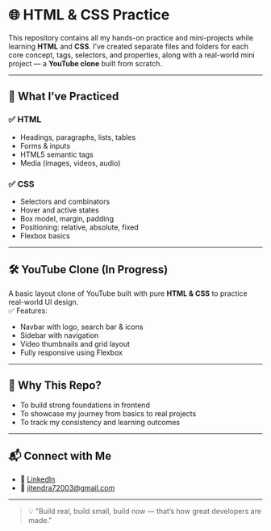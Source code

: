 # 🌐 HTML & CSS Practice 

This repository contains all my hands-on practice and mini-projects while learning **HTML** and **CSS**. I’ve created separate files and folders for each core concept, tags, selectors, and properties, along with a real-world mini project — a **YouTube clone** built from scratch.

---

## 🎯 What I’ve Practiced

### ✅ HTML
- Headings, paragraphs, lists, tables
- Forms & inputs
- HTML5 semantic tags
- Media (images, videos, audio)

### ✅ CSS
- Selectors and combinators
- Hover and active states
- Box model, margin, padding
- Positioning: relative, absolute, fixed
- Flexbox basics

---

## 🛠️ YouTube Clone (In Progress)

A basic layout clone of YouTube built with pure **HTML & CSS** to practice real-world UI design.  
✅ Features:
- Navbar with logo, search bar & icons  
- Sidebar with navigation  
- Video thumbnails and grid layout  
- Fully responsive using Flexbox

---

## 🚀 Why This Repo?

- To build strong foundations in frontend  
- To showcase my journey from basics to real projects  
- To track my consistency and learning outcomes

---

## 📬 Connect with Me

- 💼 [LinkedIn](https://www.linkedin.com/in/jitendrachaudhary30)  
- 📧 jitendra72003@gmail.com

---

> 💡 "Build real, build small, build now — that’s how great developers are made."
